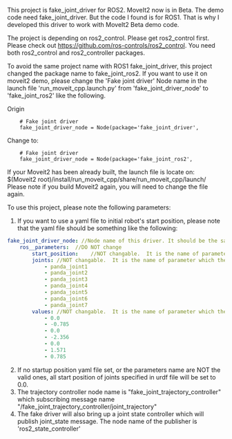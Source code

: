 This project is fake_joint_driver for ROS2. MoveIt2 now is in Beta. The demo code need fake_joint_driver. But the code I found is for ROS1. That is why I developed this driver to work with MoveIt2 Beta demo code. 

The project is depending on ros2_control. Please get ros2_control first. Please check out https://github.com/ros-controls/ros2_control. You need both ros2_control and ros2_controller packages. 

To avoid the same project name with ROS1 fake_joint_driver, this project changed the package name to fake_joint_ros2. If you want to use it on moveit2 demo, please change the 'Fake joint driver' Node name in the launch file 'run_moveit_cpp.launch.py' from 'fake_joint_driver_node' to 'fake_joint_ros2' like the following.

Origin
```
    # Fake joint driver
    fake_joint_driver_node = Node(package='fake_joint_driver',
```
Change to:
```
    # Fake joint driver
    fake_joint_driver_node = Node(package='fake_joint_ros2',
```

If your Moveit2 has been already built, the launch file is locate on: $(Moveit2 root)/install/run_moveit_cpp/share/run_moveit_cpp/launch/
Please note if you build Moveit2 again, you will need to change the file again.


To use this project, please note the following parameters:
1. If you want to use a yaml file to initial robot's start position, please note that the yaml file  should be something like the following:
```yaml
fake_joint_driver_node: //Node name of this driver. It should be the same as the drv_node.
    ros__parameters:  //DO NOT change 
        start_position:    //NOT changable.  It is the name of parameter which the driver node will need to access. 
        joints: //NOT changable.  It is the name of parameter which the driver node will need to access. 
            - panda_joint1
            - panda_joint2
            - panda_joint3
            - panda_joint4
            - panda_joint5
            - panda_joint6
            - panda_joint7
        values: //NOT changable.  It is the name of parameter which the driver node will need to access. 
            - 0.0
            - -0.785
            - 0.0
            - -2.356
            - 0.0
            - 1.571
            - 0.785
```
2. If no startup position yaml file set, or the parameters name are NOT the valid ones, all start position of joints specified in urdf file will be set to 0.0. 
3. The trajectory controller node name is "fake_joint_trajectory_controller" which subscribing message name "/fake_joint_trajectory_controller/joint_trajectory"
4. The fake driver will also bring up a joint state controller which will publish joint_state message. The node name of the publisher is 'ros2_state_controller'

    
